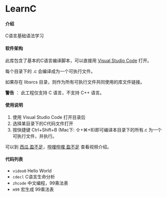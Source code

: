 
# LearnC

#### 介绍
C语言基础语法学习

#### 软件架构

此库包含了基本的C语言编译脚本，可以直接用 [Visual Studio Code](https://code.visualstudio.com/) 打开。

每个目录下的 .c 会编译成为一个可执行文件。

如果存在 libsrcs 目录，则作为所有可执行文件共同使用的库文件链接。

 **警告** ： 此工程仅支持 C 语言，不支持 C++ 语言。

#### 使用说明

1.  使用 Visual Studio Code 打开目录后
2.  选择某目录下的C代码文件打开
3.  按快捷键 Ctrl+Shift+B (Mac下: ⇧+⌘+B)即可编译本目录下的所有.c 为一个可执行文件，并执行。

可以到 [西瓜 盈不足](https://www.ixigua.com/7093750280063287844?id=7093759091406799367)，[哔哩哔哩 盈不足](https://www.bilibili.com/video/BV1LF411M7Gy) 查看视频介绍。

#### 代码列表

- `video0`  Hello World
- `cdecl`   C语言生命分析
- `zhcode`  中文编程，99乘法表
- `m99`     宏生成 99乘法表


